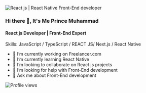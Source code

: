 ![React js | React Native Front-End developer]( https://twitter.com/priincemuhammad/header_photo)
### Hi there 👋, It's Me Prince Muhammad

#### React js Developer | Front-End Expert


Skills: JavaScript / TypeScript / REACT JS/ Next.js / React Native

- 🔭 I’m currently working on Freelancer.com 
- 🌱 I’m currently learning React Native 
- 👯 I’m looking to collaborate on React js projects 
- 🤔 I’m looking for help with Front-End development 
- 💬 Ask me about Front-End development 



![Profile views](https://gpvc.arturio.dev/prince-muhammad)  
